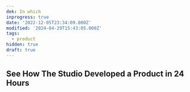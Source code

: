 ```yaml
---
dek: In which
inprogress: true
date: '2022-12-05T23:34:09.000Z'
modified: '2024-04-29T15:43:05.000Z'
tags:
  - product
hidden: true
draft: true
---
```

## See How The Studio Developed a Product in 24 Hours

